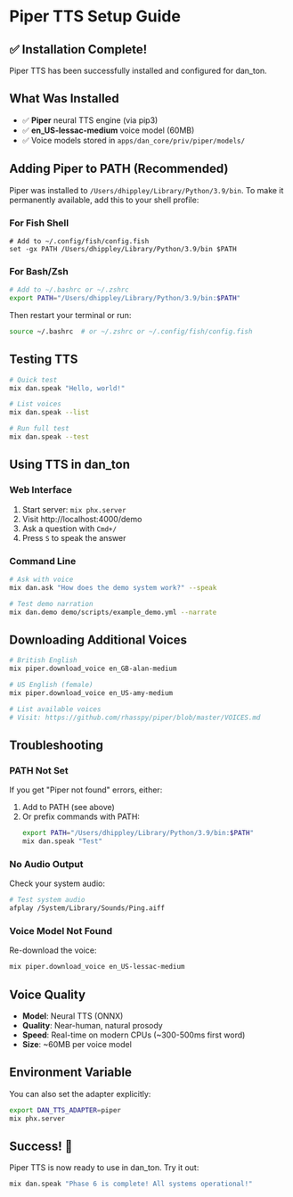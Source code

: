 # Piper TTS Setup Guide

## ✅ Installation Complete!

Piper TTS has been successfully installed and configured for dan_ton.

## What Was Installed

- ✅ **Piper** neural TTS engine (via pip3)
- ✅ **en_US-lessac-medium** voice model (60MB)
- ✅ Voice models stored in `apps/dan_core/priv/piper/models/`

## Adding Piper to PATH (Recommended)

Piper was installed to `/Users/dhippley/Library/Python/3.9/bin`. To make it permanently available, add this to your shell profile:

### For Fish Shell

```fish
# Add to ~/.config/fish/config.fish
set -gx PATH /Users/dhippley/Library/Python/3.9/bin $PATH
```

### For Bash/Zsh

```bash
# Add to ~/.bashrc or ~/.zshrc
export PATH="/Users/dhippley/Library/Python/3.9/bin:$PATH"
```

Then restart your terminal or run:
```bash
source ~/.bashrc  # or ~/.zshrc or ~/.config/fish/config.fish
```

## Testing TTS

```bash
# Quick test
mix dan.speak "Hello, world!"

# List voices
mix dan.speak --list

# Run full test
mix dan.speak --test
```

## Using TTS in dan_ton

### Web Interface

1. Start server: `mix phx.server`
2. Visit http://localhost:4000/demo
3. Ask a question with `Cmd+/`
4. Press `S` to speak the answer

### Command Line

```bash
# Ask with voice
mix dan.ask "How does the demo system work?" --speak

# Test demo narration
mix dan.demo demo/scripts/example_demo.yml --narrate
```

## Downloading Additional Voices

```bash
# British English
mix piper.download_voice en_GB-alan-medium

# US English (female)
mix piper.download_voice en_US-amy-medium

# List available voices
# Visit: https://github.com/rhasspy/piper/blob/master/VOICES.md
```

## Troubleshooting

### PATH Not Set

If you get "Piper not found" errors, either:

1. Add to PATH (see above)
2. Or prefix commands with PATH:
   ```bash
   export PATH="/Users/dhippley/Library/Python/3.9/bin:$PATH"
   mix dan.speak "Test"
   ```

### No Audio Output

Check your system audio:
```bash
# Test system audio
afplay /System/Library/Sounds/Ping.aiff
```

### Voice Model Not Found

Re-download the voice:
```bash
mix piper.download_voice en_US-lessac-medium
```

## Voice Quality

- **Model**: Neural TTS (ONNX)
- **Quality**: Near-human, natural prosody
- **Speed**: Real-time on modern CPUs (~300-500ms first word)
- **Size**: ~60MB per voice model

## Environment Variable

You can also set the adapter explicitly:
```bash
export DAN_TTS_ADAPTER=piper
mix phx.server
```

## Success! 🎉

Piper TTS is now ready to use in dan_ton. Try it out:

```bash
mix dan.speak "Phase 6 is complete! All systems operational!"
```
